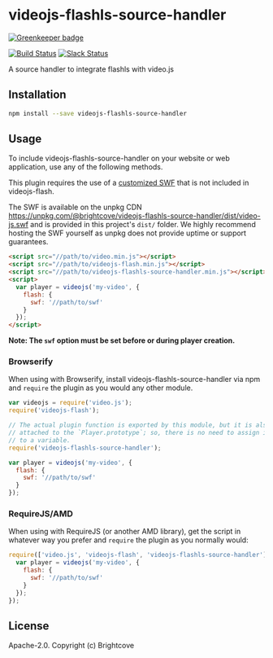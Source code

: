 # videojs-flashls-source-handler

[![Greenkeeper badge](https://badges.greenkeeper.io/brightcove/videojs-flashls-source-handler.svg)](https://greenkeeper.io/)

[![Build Status][travis-icon]][travis-link]
[![Slack Status][slack-icon]][slack-link]

A source handler to integrate flashls with video.js

## Installation

```sh
npm install --save videojs-flashls-source-handler
```

## Usage

To include videojs-flashls-source-handler on your website or web application, use any of the following methods.

This plugin requires the use of a [customized SWF](https://github.com/brightcove/videojs-flashls-swf) that is not included in videojs-flash.

The SWF is available on the unpkg CDN https://unpkg.com/@brightcove/videojs-flashls-source-handler/dist/video-js.swf and is provided in this project's `dist/` folder. We highly recommend hosting the SWF yourself as unpkg does not provide uptime or support guarantees.

```html
<script src="//path/to/video.min.js"></script>
<script src="//path/to/videojs-flash.min.js"></script>
<script src="//path/to/videojs-flashls-source-handler.min.js"></script>
<script>
  var player = videojs('my-video', {
    flash: {
      swf: '//path/to/swf'
    }
  });
</script>
```

__Note: The `swf` option must be set before or during player creation.__

### Browserify

When using with Browserify, install videojs-flashls-source-handler via npm and `require` the plugin as you would any other module.

```js
var videojs = require('video.js');
require('videojs-flash');

// The actual plugin function is exported by this module, but it is also
// attached to the `Player.prototype`; so, there is no need to assign it
// to a variable.
require('videojs-flashls-source-handler');

var player = videojs('my-video', {
  flash: {
    swf: '//path/to/swf'
  }
});
```

### RequireJS/AMD

When using with RequireJS (or another AMD library), get the script in whatever way you prefer and `require` the plugin as you normally would:

```js
require(['video.js', 'videojs-flash', 'videojs-flashls-source-handler'], function(videojs) {
  var player = videojs('my-video', {
    flash: {
      swf: '//path/to/swf'
    }
  });
});
```

## License

Apache-2.0. Copyright (c) Brightcove


[videojs]: http://videojs.com/
[slack-icon]: http://slack.videojs.com/badge.svg
[slack-link]: http://slack.videojs.com
[travis-icon]: https://travis-ci.org/brightcove/videojs-flashls-source-handler.svg?branch=master
[travis-link]: https://travis-ci.org/brightcove/videojs-flashls-source-handler

